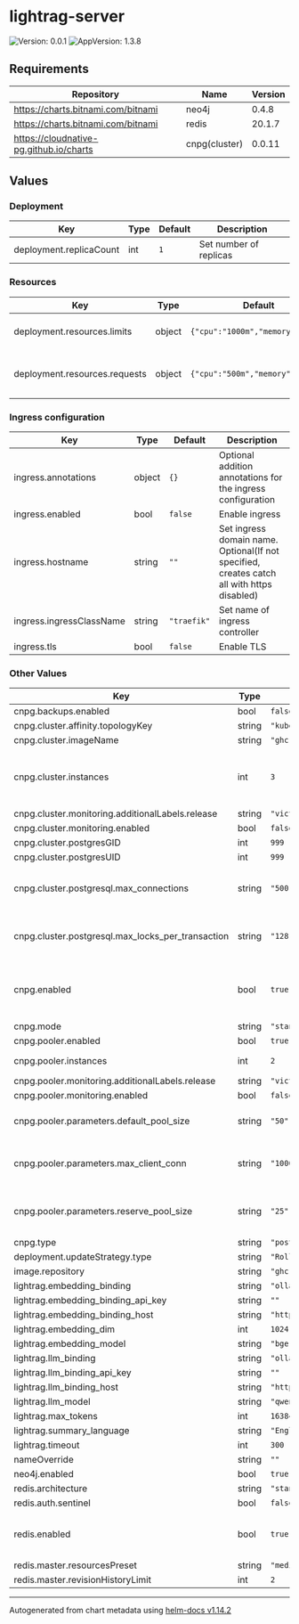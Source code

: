 # lightrag-server

![Version: 0.0.1](https://img.shields.io/badge/Version-0.0.1-informational?style=flat-square) ![AppVersion: 1.3.8](https://img.shields.io/badge/AppVersion-1.3.8-informational?style=flat-square)

## Requirements

| Repository | Name | Version |
|------------|------|---------|
| https://charts.bitnami.com/bitnami | neo4j | 0.4.8 |
| https://charts.bitnami.com/bitnami | redis | 20.1.7 |
| https://cloudnative-pg.github.io/charts | cnpg(cluster) | 0.0.11 |

## Values

### Deployment

| Key | Type | Default | Description |
|-----|------|---------|-------------|
| deployment.replicaCount | int | `1` | Set number of replicas |

### Resources

| Key | Type | Default | Description |
|-----|------|---------|-------------|
| deployment.resources.limits | object | `{"cpu":"1000m","memory":"2Gi"}` | Resource limits for web pods |
| deployment.resources.requests | object | `{"cpu":"500m","memory":"1Gi"}` | Resource requests for web pods |

### Ingress configuration

| Key | Type | Default | Description |
|-----|------|---------|-------------|
| ingress.annotations | object | `{}` | Optional addition annotations for the ingress configuration |
| ingress.enabled | bool | `false` | Enable ingress |
| ingress.hostname | string | `""` | Set ingress domain name. Optional(If not specified, creates catch all with https disabled) |
| ingress.ingressClassName | string | `"traefik"` | Set name of ingress controller |
| ingress.tls | bool | `false` | Enable TLS |

### Other Values

| Key | Type | Default | Description |
|-----|------|---------|-------------|
| cnpg.backups.enabled | bool | `false` |  |
| cnpg.cluster.affinity.topologyKey | string | `"kubernetes.io/hostname"` |  |
| cnpg.cluster.imageName | string | `"ghcr.io/eric-zadara/pgvector:17.4-0.8.0"` |  |
| cnpg.cluster.instances | int | `3` | Number of psql replicas. 1 is master, N-1 are replica |
| cnpg.cluster.monitoring.additionalLabels.release | string | `"victoria-metrics-k8s-stack"` |  |
| cnpg.cluster.monitoring.enabled | bool | `false` |  |
| cnpg.cluster.postgresGID | int | `999` |  |
| cnpg.cluster.postgresUID | int | `999` |  |
| cnpg.cluster.postgresql.max_connections | string | `"500"` | Max psql connections. Default was 100 |
| cnpg.cluster.postgresql.max_locks_per_transaction | string | `"128"` | Max locks per transaction. Default was 64 |
| cnpg.enabled | bool | `true` | Enable preconfigured cloudnative-pg psql configuration |
| cnpg.mode | string | `"standalone"` |  |
| cnpg.pooler.enabled | bool | `true` |  |
| cnpg.pooler.instances | int | `2` | Number of psql poolers |
| cnpg.pooler.monitoring.additionalLabels.release | string | `"victoria-metrics-k8s-stack"` |  |
| cnpg.pooler.monitoring.enabled | bool | `false` |  |
| cnpg.pooler.parameters.default_pool_size | string | `"50"` | Pool size. Default was 25 |
| cnpg.pooler.parameters.max_client_conn | string | `"1000"` | Max client connections, default was 1000 |
| cnpg.pooler.parameters.reserve_pool_size | string | `"25"` | Reservice pool size, default was 0/disabled |
| cnpg.type | string | `"postgresql"` |  |
| deployment.updateStrategy.type | string | `"RollingUpdate"` |  |
| image.repository | string | `"ghcr.io/hkuds/lightrag"` |  |
| lightrag.embedding_binding | string | `"ollama"` |  |
| lightrag.embedding_binding_api_key | string | `""` |  |
| lightrag.embedding_binding_host | string | `"http://ollama.ollama.svc.cluster.local:11434"` |  |
| lightrag.embedding_dim | int | `1024` |  |
| lightrag.embedding_model | string | `"bge-m3:latest"` |  |
| lightrag.llm_binding | string | `"ollama"` |  |
| lightrag.llm_binding_api_key | string | `""` |  |
| lightrag.llm_binding_host | string | `"http://ollama.ollama.svc.cluster.local:11434"` |  |
| lightrag.llm_model | string | `"qwen3:32b"` |  |
| lightrag.max_tokens | int | `16384` |  |
| lightrag.summary_language | string | `"English"` |  |
| lightrag.timeout | int | `300` |  |
| nameOverride | string | `""` |  |
| neo4j.enabled | bool | `true` |  |
| redis.architecture | string | `"standalone"` |  |
| redis.auth.sentinel | bool | `false` |  |
| redis.enabled | bool | `true` | Enable preconfigured redis configuration |
| redis.master.resourcesPreset | string | `"medium"` |  |
| redis.master.revisionHistoryLimit | int | `2` |  |

----------------------------------------------
Autogenerated from chart metadata using [helm-docs v1.14.2](https://github.com/norwoodj/helm-docs/releases/v1.14.2)
